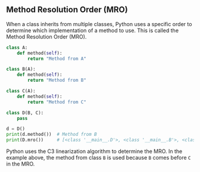 ## Method Resolution Order (MRO)

When a class inherits from multiple classes, Python uses a specific order to determine which implementation of a method to use. This is called the Method Resolution Order (MRO).

```python
class A:
    def method(self):
        return "Method from A"

class B(A):
    def method(self):
        return "Method from B"

class C(A):
    def method(self):
        return "Method from C"

class D(B, C):
    pass

d = D()
print(d.method())  # Method from B
print(D.mro())     # [<class '__main__.D'>, <class '__main__.B'>, <class '__main__.C'>, <class '__main__.A'>, <class 'object'>]
```
<codapi-snippet sandbox="python" editor="python" init-delay="500">
</codapi-snippet>

Python uses the C3 linearization algorithm to determine the MRO. In the example above, the method from class `B` is used because `B` comes before `C` in the MRO.